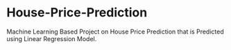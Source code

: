 # House-Price-Prediction
Machine Learning Based Project on House Price Prediction that is
Predicted using Linear Regression Model.

